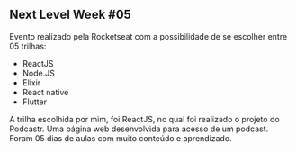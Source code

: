 ## Next Level Week #05

Evento realizado pela Rocketseat com a possibilidade de se escolher entre 05 trilhas:
* ReactJS
* Node.JS
* Elixir
* React native
* Flutter

A trilha escolhida por mim, foi ReactJS, no qual foi realizado o projeto do Podcastr. Uma página web desenvolvida para acesso de um podcast. Foram 05 dias de aulas com muito conteúdo e aprendizado.
